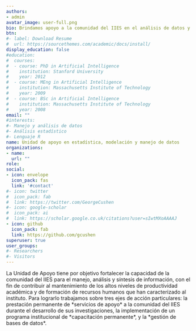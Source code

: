 ```yaml
---
authors:
- admin
avatar_image: user-full.png
bio: Brindamos apoyo a la comunidad del IIES en el análisis de datos y la modelación estadística.
btn:
#- label: Download Resume
#  url: https://sourcethemes.com/academic/docs/install/
display_education: false
#education:
#  courses:
#  - course: PhD in Artificial Intelligence
#    institution: Stanford University
#    year: 2012
#  - course: MEng in Artificial Intelligence
#    institution: Massachusetts Institute of Technology
#    year: 2009
#  - course: BSc in Artificial Intelligence
#    institution: Massachusetts Institute of Technology
#    year: 2008
email: ""
#interests:
#- Manejo y análisis de datos
#- Análisis estadístico
#- Lenguaje R
name: Unidad de apoyo en estadística, modelación y manejo de datos
organizations:
- name: 
  url: ""
role: 
social:
- icon: envelope
  icon_pack: fas
  link: '#contact'
#- icon: twitter
#  icon_pack: fab
#  link: https://twitter.com/GeorgeCushen
#- icon: google-scholar
#  icon_pack: ai
#  link: https://scholar.google.co.uk/citations?user=sIwtMXoAAAAJ
- icon: github
  icon_pack: fab
  link: https://github.com/gcushen
superuser: true
user_groups:
#- Researchers
#- Visitors
---
```


<div class=text-justify>
La Unidad de Apoyo tiene por objetivo fortalecer la capacidad de la comunidad del IIES para el manejo, análisis y síntesis de información, con el fin de contribuir al mantenimiento de los 
altos niveles de productividad académica y de formación de recursos humanos que han caracterizado al instituto. Para lograrlo trabajamos sobre tres ejes de acción particulares: la prestación 
permanente de *servicios de apoyo* a la comunidad del IIES durante el desarrollo de sus investigaciones, la implementación de un programa institucional de *capacitación permanente*, y la *gestión de bases de datos*. 
</div>